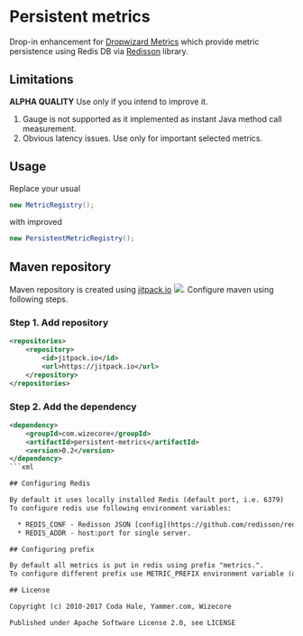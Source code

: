 # Persistent metrics

Drop-in enhancement for [Dropwizard Metrics](http://metrics.dropwizard.io/) which provide metric persistence using Redis DB via [Redisson](https://github.com/redisson/redisson) library.

## Limitations

__ALPHA QUALITY__ Use only if you intend to improve it.

  1. Gauge is not supported as it implemented as instant Java method call measurement.
  2. Obvious latency issues. Use only for important selected metrics.

## Usage

Replace your usual
```java 
new MetricRegistry();
```

with improved

```java
new PersistentMetricRegistry();
```

## Maven repository

Maven repository is created using [jitpack.io](https://jitpack.io/) [![](https://jitpack.io/v/com.wizecore/persistent-metrics.svg)](https://jitpack.io/#com.wizecore/persistent-metrics). Configure maven using following steps.

### Step 1. Add repository
```xml
<repositories>
	<repository>
		<id>jitpack.io</id>
		<url>https://jitpack.io</url>
	</repository>
</repositories>
```

### Step 2. Add the dependency

```xml
<dependency>
	<groupId>com.wizecore</groupId>
	<artifactId>persistent-metrics</artifactId>
	<version>0.2</version>
</dependency>
```xml

## Configuring Redis

By default it uses locally installed Redis (default port, i.e. 6379)
To configure redis use following environment variables:

  * REDIS_CONF - Redisson JSON [config](https://github.com/redisson/redisson/wiki/2.-Configuration#221-jsonyaml-file-based-configuration) file. Takes precedence.
  * REDIS_ADDR - host:port for single server.

## Configuring prefix

By default all metrics is put in redis using prefix "metrics.".
To configure different prefix use METRIC_PREFIX environment variable (dot at the end is added automatically).

## License

Copyright (c) 2010-2017 Coda Hale, Yammer.com, Wizecore

Published under Apache Software License 2.0, see LICENSE
